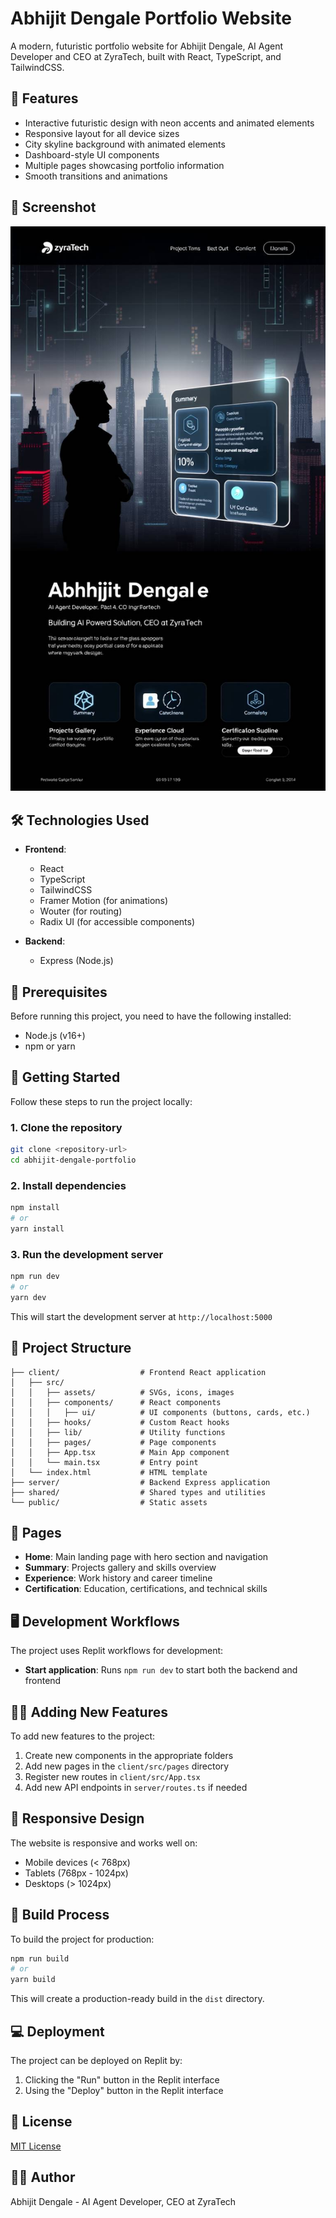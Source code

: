 # Abhijit Dengale Portfolio Website

A modern, futuristic portfolio website for Abhijit Dengale, AI Agent Developer and CEO at ZyraTech, built with React, TypeScript, and TailwindCSS.

## 🚀 Features

- Interactive futuristic design with neon accents and animated elements
- Responsive layout for all device sizes
- City skyline background with animated elements
- Dashboard-style UI components
- Multiple pages showcasing portfolio information
- Smooth transitions and animations

## 📸 Screenshot

![Portfolio Website Screenshot](./attached_assets/Silhouetted%20figure%2C%20classic%20black%20and%20white%2C%20backlighting.%203D%20interactive%20portfolio%20homepage%20for%20Abhijit%20Dengale%2C%20AI%20Agent%20Developer%2C%20CEO%20at%20ZyraTech.%20Futuristic%20tech%20city%20skyline%20background%20with%20animated%20neon%20grid.jpg)

## 🛠️ Technologies Used

- **Frontend**:
  - React
  - TypeScript
  - TailwindCSS
  - Framer Motion (for animations)
  - Wouter (for routing)
  - Radix UI (for accessible components)

- **Backend**:
  - Express (Node.js)

## 🔧 Prerequisites

Before running this project, you need to have the following installed:
- Node.js (v16+)
- npm or yarn

## 🚀 Getting Started

Follow these steps to run the project locally:

### 1. Clone the repository

```bash
git clone <repository-url>
cd abhijit-dengale-portfolio
```

### 2. Install dependencies

```bash
npm install
# or
yarn install
```

### 3. Run the development server

```bash
npm run dev
# or
yarn dev
```

This will start the development server at `http://localhost:5000`

## 📂 Project Structure

```
├── client/                  # Frontend React application
│   ├── src/
│   │   ├── assets/          # SVGs, icons, images
│   │   ├── components/      # React components
│   │   │   ├── ui/          # UI components (buttons, cards, etc.)
│   │   ├── hooks/           # Custom React hooks
│   │   ├── lib/             # Utility functions
│   │   ├── pages/           # Page components
│   │   ├── App.tsx          # Main App component
│   │   └── main.tsx         # Entry point
│   └── index.html           # HTML template
├── server/                  # Backend Express application
├── shared/                  # Shared types and utilities
└── public/                  # Static assets
```

## 📄 Pages

- **Home**: Main landing page with hero section and navigation
- **Summary**: Projects gallery and skills overview
- **Experience**: Work history and career timeline
- **Certification**: Education, certifications, and technical skills

## 🖥️ Development Workflows

The project uses Replit workflows for development:

- **Start application**: Runs `npm run dev` to start both the backend and frontend

## 🧑‍💻 Adding New Features

To add new features to the project:

1. Create new components in the appropriate folders
2. Add new pages in the `client/src/pages` directory
3. Register new routes in `client/src/App.tsx`
4. Add new API endpoints in `server/routes.ts` if needed

## 📱 Responsive Design

The website is responsive and works well on:
- Mobile devices (< 768px)
- Tablets (768px - 1024px)
- Desktops (> 1024px)

## 🔄 Build Process

To build the project for production:

```bash
npm run build
# or
yarn build
```

This will create a production-ready build in the `dist` directory.

## 💻 Deployment

The project can be deployed on Replit by:

1. Clicking the "Run" button in the Replit interface
2. Using the "Deploy" button in the Replit interface

## 📝 License

[MIT License](LICENSE)

## 👨‍💻 Author

Abhijit Dengale - AI Agent Developer, CEO at ZyraTech